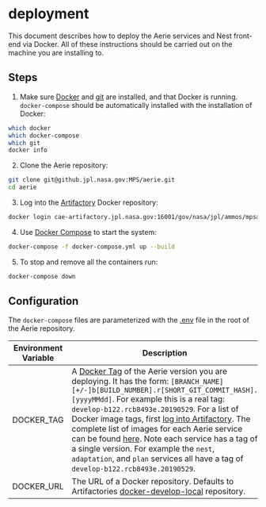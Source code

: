 # deployment

This document describes how to deploy the Aerie services and Nest front-end via Docker. All of these instructions should be carried out on the machine you are installing to.

## Steps

1. Make sure [Docker](https://www.docker.com/) and [git](https://git-scm.com/) are installed, and that Docker is running. `docker-compose` should be automatically installed with the installation of Docker:

```bash
which docker
which docker-compose
which git
docker info
```

2. Clone the Aerie repository:

```bash
git clone git@github.jpl.nasa.gov:MPS/aerie.git
cd aerie
```

3. Log into the [Artifactory](https://cae-artifactory.jpl.nasa.gov) Docker repository:

```bash
docker login cae-artifactory.jpl.nasa.gov:16001/gov/nasa/jpl/ammos/mpsa/aerie
```

4. Use [Docker Compose](https://docs.docker.com/compose/reference/) to start the system:

```bash
docker-compose -f docker-compose.yml up --build
```

5. To stop and remove all the containers run:

```bash
docker-compose down
```

## Configuration

The `docker-compose` files are parameterized with the [.env](../.env) file in the root of the Aerie repository.

| Environment Variable | Description |
| -------------------- | ----------- |
| DOCKER_TAG | A [Docker Tag](https://docs.docker.com/engine/reference/commandline/tag/) of the Aerie version you are deploying. It has the form: `[BRANCH_NAME][+/-]b[BUILD_NUMBER].r[SHORT_GIT_COMMIT_HASH].[yyyyMMdd]`. For example this is a real tag: `develop-b122.rcb8493e.20190529`. For a list of Docker image tags, first [log into Artifactory](https://cae-artifactory.jpl.nasa.gov/artifactory/webapp/#/login). The complete list of images for each Aerie service can be found [here](https://cae-artifactory.jpl.nasa.gov/artifactory/webapp/#/artifacts/browse/tree/General/docker-develop-local/gov/nasa/jpl/ammos/mpsa/aerie). Note each service has a tag of a single version. For example the `nest`, `adaptation`, and `plan` services all have a tag of `develop-b122.rcb8493e.20190529`. |
| DOCKER_URL | The URL of a Docker repository. Defaults to Artifactories [docker-develop-local](https://cae-artifactory.jpl.nasa.gov/artifactory/webapp/#/artifacts/browse/tree/General/docker-develop-local) repository. |
